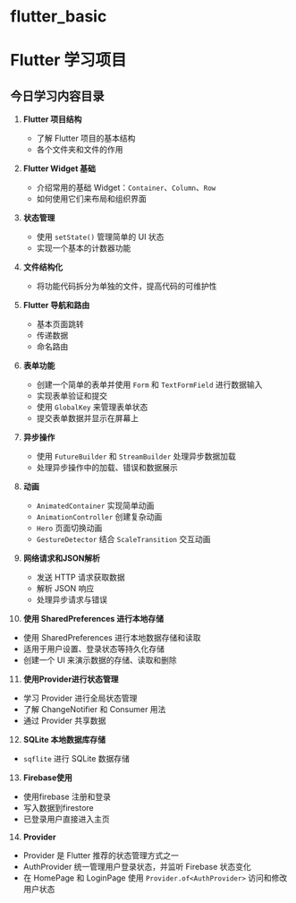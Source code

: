 # flutter_basic

# Flutter 学习项目

## 今日学习内容目录

1. **Flutter 项目结构**
   - 了解 Flutter 项目的基本结构
   - 各个文件夹和文件的作用

2. **Flutter Widget 基础**
   - 介绍常用的基础 Widget：`Container`、`Column`、`Row`
   - 如何使用它们来布局和组织界面

3. **状态管理**
   - 使用 `setState()` 管理简单的 UI 状态
   - 实现一个基本的计数器功能

4. **文件结构化**
   - 将功能代码拆分为单独的文件，提高代码的可维护性

5. **Flutter 导航和路由**
   - 基本页面跳转
   - 传递数据
   - 命名路由

6. **表单功能**
   - 创建一个简单的表单并使用 `Form` 和 `TextFormField` 进行数据输入
   - 实现表单验证和提交
   - 使用 `GlobalKey` 来管理表单状态
   - 提交表单数据并显示在屏幕上   

7. **异步操作**
   - 使用 `FutureBuilder` 和 `StreamBuilder` 处理异步数据加载
   - 处理异步操作中的加载、错误和数据展示

8. **动画**
   - `AnimatedContainer` 实现简单动画
   - `AnimationController` 创建复杂动画   
   - `Hero` 页面切换动画
   - `GestureDetector` 结合 `ScaleTransition` 交互动画

9. **网络请求和JSON解析**
   - 发送 HTTP 请求获取数据
   - 解析 JSON 响应
   - 处理异步请求与错误   

10. **使用 SharedPreferences 进行本地存储**
   - 使用 SharedPreferences 进行本地数据存储和读取
   - 适用于用户设置、登录状态等持久化存储
   - 创建一个 UI 来演示数据的存储、读取和删除   

11. **使用Provider进行状态管理**
   - 学习 Provider 进行全局状态管理
   - 了解 ChangeNotifier 和 Consumer 用法
   - 通过 Provider 共享数据

12. **SQLite 本地数据库存储**
   - `sqflite` 进行 SQLite 数据存储   

13. **Firebase使用**
   - 使用firebase 注册和登录
   - 写入数据到firestore
   - 已登录用户直接进入主页

14. **Provider**
   -  Provider 是 Flutter 推荐的状态管理方式之一
   - AuthProvider 统一管理用户登录状态，并监听 Firebase 状态变化
   - 在 HomePage 和 LoginPage 使用 `Provider.of<AuthProvider>` 访问和修改用户状态   